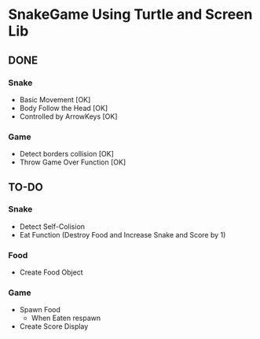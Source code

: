 # SnakeGame Using Turtle and Screen Lib

## DONE

### Snake
- Basic Movement [OK]
- Body Follow the Head [OK]
- Controlled by ArrowKeys [OK]

### Game
- Detect borders collision [OK]
- Throw Game Over Function [OK]

## TO-DO

### Snake
- Detect Self-Colision
- Eat Function (Destroy Food and Increase Snake and Score by 1)

### Food
- Create Food Object

### Game
- Spawn Food
  - When Eaten respawn
- Create Score Display